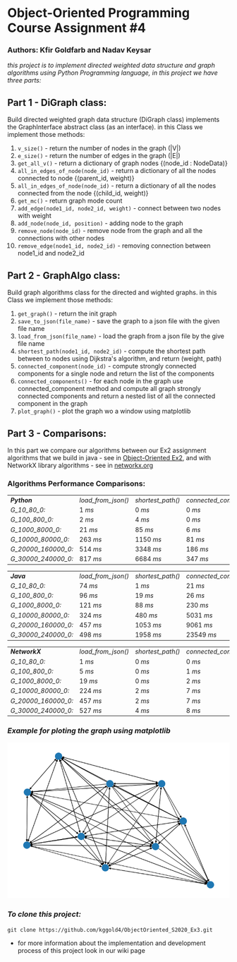 # Object-Oriented Programming Course Assignment #4
### Authors: Kfir Goldfarb and Nadav Keysar
<i>
this project is to implement directed weighted data structure and graph algorithms using Python Programming language, in this project we have three parts:
</i>

## Part 1 - DiGraph class:
Build directed weighted graph data structure (DiGraph class) implements the GraphInterface abstract class (as an interface).
in this Class we implement those methods:

1. ``v_size()`` - return the number of nodes in the graph (|V|)
2. ``e_size()`` - return the number of edges in the graph (|E|)
3. ``get_all_v()`` - return a dictionary of graph nodes {(node_id : NodeData)}
4. ``all_in_edges_of_node(node_id)`` - return a dictionary of all the nodes connected to node {(parent_id, weight)}
5. ``all_in_edges_of_node(node_id)`` - return a dictionary of all the nodes connected from the node {(child_id, weight)}
6. ``get_mc()`` - return graph mode count
7. ``add_edge(node1_id, node2_id, weight)`` - connect between two nodes with weight
8. ``add_node(node_id, position)`` - adding node to the graph
9. ``remove_node(node_id)`` - remove node from the graph and all the connections with other nodes
10. ``remove_edge(node1_id, node2_id)`` - removing connection between node1_id and node2_id

## Part 2 - GraphAlgo class:
Build graph algorithms class for the directed and wighted graphs.
in this Class we implement those methods:

1. ``get_graph()`` - return the init graph
2. ``save_to_json(file_name)`` - save the graph to a json file with the given file name
3. ``load_from_json(file_name)`` - load the graph from a json file by the give file name
4. ``shortest_path(node1_id, node2_id)`` - compute the shortest path between to nodes using Dijkstra's algorithm, and return (weight, path)
5. ``connected_component(node_id)`` - compute strongly connected components for a single node and return the list of the components
6. ``connected_components()`` - for each node in the graph use connected_component method and compute all graph strongly connected components and return a nested list of all the connected component in the graph 
7. ``plot_graph()`` - plot the graph wo a window using matplotlib

## Part 3 - Comparisons:
In this part we compare our algorithms between our Ex2 assignment algorithms that we build in java - see in <a href="https://github.com/kggold4/ObjectOriented_S2020_Ex2.git">Object-Oriented Ex2</a>,
and with NetworkX library algorithms - see in <a href="https://networkx.org/">networkx.org</a>

### Algorithms Performance Comparisons:

<table>
    <tr>
        <td><strong><i>Python</i></strong></td>
        <td><i>load_from_json()</i></td>
        <td><i>shortest_path()</i></td>
        <td><i>connected_component()</i></td>
        <td><i>connected_components()</i></td>
    </tr>
    <tr>
        <td><i>G_10_80_0:</i></td>
        <td>1 <i>ms</i></td>
        <td>0 <i>ms</i></td>
        <td>0 <i>ms</i></td>
        <td>0 <i>ms</i></td>
    </tr>
    <tr>
        <td><i>G_100_800_0:</i></td>
        <td>2 <i>ms</i></td>
        <td>4 <i>ms</i></td>
        <td>0 <i>ms</i></td>
        <td>1 <i>ms</i></td>
    </tr>
    <tr>
        <td><i>G_1000_8000_0:</i></td>
        <td>21 <i>ms</i></td>
        <td>85 <i>ms</i></td>
        <td>6 <i>ms</i></td>
        <td>6 <i>ms</i></td>
    </tr>
    <tr>
        <td><i>G_10000_80000_0:</i></td>
        <td>263 <i>ms</i></td>
        <td>1150 <i>ms</i></td>
        <td>81 <i>ms</i></td>
        <td>593 <i>ms</i></td>
    </tr>
    <tr>
        <td><i>G_20000_160000_0:</i></td>
        <td>514 <i>ms</i></td>
        <td>3348 <i>ms</i></td>
        <td>186 <i>ms</i></td>
        <td>1814 <i>ms</i></td>
    </tr>
    <tr>
        <td><i>G_30000_240000_0:</i></td>
        <td>817 <i>ms</i></td>
        <td>6684 <i>ms</i></td>
        <td>347 <i>ms</i></td>
        <td>5536 <i>ms</i></td>
    </tr>
</table>

<table>
    <tr>
        <td><strong><i>Java</i></strong></td>
        <td><i>load_from_json()</i></td>
        <td><i>shortest_path()</i></td>
        <td><i>connected_component()</i></td>
        <td><i>connected_components()</i></td>
    </tr>
    <tr>
        <td><i>G_10_80_0:</i></td>
        <td>74 <i>ms</i></td>
        <td>1 <i>ms</i></td>
        <td>21 <i>ms</i></td>
        <td>18 <i>ms</i></td>
    </tr>
    <tr>
        <td><i>G_100_800_0:</i></td>
        <td>96 <i>ms</i></td>
        <td>19 <i>ms</i></td>
        <td>26 <i>ms</i></td>
        <td>25 <i>ms</i></td>
    </tr>
    <tr>
        <td><i>G_1000_8000_0:</i></td>
        <td>121 <i>ms</i></td>
        <td>88 <i>ms</i></td>
        <td>230 <i>ms</i></td>
        <td>501 <i>ms</i></td>
    </tr>
    <tr>
        <td><i>G_10000_80000_0:</i></td>
        <td>324 <i>ms</i></td>
        <td>480 <i>ms</i></td>
        <td>5031 <i>ms</i></td>
        <td>3110 <i>ms</i></td>
    </tr>
    <tr>
        <td><i>G_20000_160000_0:</i></td>
        <td>457 <i>ms</i></td>
        <td>1053 <i>ms</i></td>
        <td>9061 <i>ms</i></td>
        <td>11663 <i>ms</i></td>
    </tr>
    <tr>
        <td><i>G_30000_240000_0:</i></td>
        <td>498 <i>ms</i></td>
        <td>1958 <i>ms</i></td>
        <td>23549 <i>ms</i></td>
        <td>35028 <i>ms</i></td>
    </tr>
</table>

<table>
    <tr>
        <td><strong><i>NetworkX</i></strong></td>
        <td><i>load_from_json()</i></td>
        <td><i>shortest_path()</i></td>
        <td><i>connected_component()</i></td>
        <td><i>connected_components()</i></td>
    </tr>
    <tr>
        <td><i>G_10_80_0:</i></td>
        <td>1 <i>ms</i></td>
        <td>0 <i>ms</i></td>
        <td>0 <i>ms</i></td>
        <td>0 <i>ms</i></td>
    </tr>
    <tr>
        <td><i>G_100_800_0:</i></td>
        <td>5 <i>ms</i></td>
        <td>0 <i>ms</i></td>
        <td>1 <i>ms</i></td>
        <td>0 <i>ms</i></td>
    </tr>
    <tr>
        <td><i>G_1000_8000_0:</i></td>
        <td>19 <i>ms</i></td>
        <td>0 <i>ms</i></td>
        <td>2 <i>ms</i></td>
        <td>0 <i>ms</i></td>
    </tr>
    <tr>
        <td><i>G_10000_80000_0:</i></td>
        <td>224 <i>ms</i></td>
        <td>2 <i>ms</i></td>
        <td>7 <i>ms</i></td>
        <td>2 <i>ms</i></td>
    </tr>
    <tr>
        <td><i>G_20000_160000_0:</i></td>
        <td>457 <i>ms</i></td>
        <td>2 <i>ms</i></td>
        <td>7 <i>ms</i></td>
        <td>0 <i>ms</i></td>
    </tr>
    <tr>
        <td><i>G_30000_240000_0:</i></td>
        <td>527 <i>ms</i></td>
        <td>4 <i>ms</i></td>
        <td>8 <i>ms</i></td>
        <td>3 <i>ms</i></td>
    </tr>
</table>

### <i>Example for ploting the graph using matplotlib</i>
<img src="https://github.com/kggold4/ObjectOriented_S2020_Ex3/blob/main/images/Figure_1.png">

### <i>To clone this project:</i>
```
git clone https://github.com/kggold4/ObjectOriented_S2020_Ex3.git
```

* for more information about the implementation and development process of this project look in our wiki page